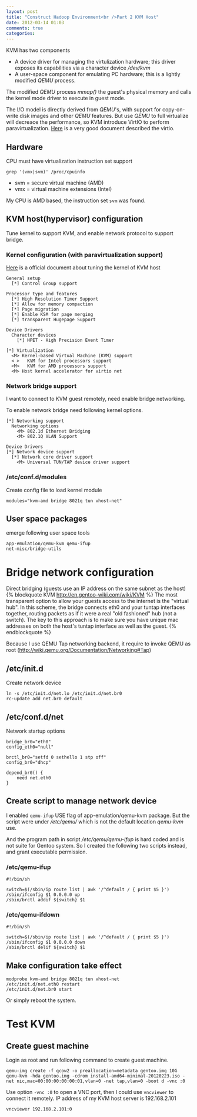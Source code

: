 ```yaml
---
layout: post
title: "Construct Hadoop Environment<br />Part 2 KVM Host"
date: 2012-03-14 01:03
comments: true
categories: 
---
```

KVM has two components

* A device driver for managing the virtulization hardware; this driver exposes its capabilities via a character device _/dev/kvm_
* A user-space component for emulating PC hardware; this is a lightly modified _QEMU_ process.

The modified _QEMU_ process _mmap()_ the guest's physical memory and calls the kernel mode driver to execute in guest mode.

The I/O model is directly derived from _QEMU_'s, with support for copy-on-write disk images and other _QEMU_ features.
But use _QEMU_ to full virtualize will decreace the performance, so KVM introduce VirtIO to perform paravirtualization. 
[Here](http://www.ibm.com/developerworks/linux/library/l-virtio/) is a very good document described the virtio.

## Hardware 
CPU must have virtualization instruction set support
```
grep '(vmx|svm)' /proc/cpuinfo
```
* svm = secure virtual machine (AMD)
* vmx = virtual machine extensions (Intel) 

My CPU is AMD based, the instruction set `svm` was found.

## KVM host(hypervisor) configuration
Tune kernel to support KVM, and enable network protocol to support bridge.

### Kernel configuration (with paravirtualization support)
[Here](http://www.linux-kvm.org/page/Tuning_Kernel#Kernel_for_host) is a official document about tuning the kernel of KVM host
```
General setup
  [*] Control Group support

Processor type and features
  [*] High Resolution Timer Support
  [*] Allow for memory compaction
  [*] Page migration
  [*] Enable KSM for page merging
  [*] transparent Hugepage Support

Device Drivers
  Character devices
    [*] HPET - High Precision Event Timer

[*] Virtualization
  <M> Kernel-based Virtual Machine (KVM) support
  < >   KVM for Intel processors support
  <M>   KVM for AMD processors support
  <M> Host kernel accelerator for virtio net
```
### Network bridge support
I want to connect to KVM guest remotely, need enable bridge networking.

To enable network bridge need following kernel options.
```
[*] Networking support
  Networking options
    <M> 802.1d Ethernet Bridging
    <M> 802.1Q VLAN Support

Device Drivers
[*] Network device support
  [*] Network core driver support
    <M> Universal TUN/TAP device driver support
```

### /etc/conf.d/modules
Create config file to load kernel module
```
modules="kvm-amd bridge 8021q tun vhost-net"
```

## User space packages
emerge following user space tools
```
app-emulation/qemu-kvm qemu-ifup
net-misc/bridge-utils
```

# Bridge network configuration
Direct bridging (guests use an IP address on the same subnet as the host)
{% blockquote KVM http://en.gentoo-wiki.com/wiki/KVM %}
The most transparent option to allow your guests access to the internet is the "virtual hub". In this scheme, the bridge connects eth0 and your tuntap interfaces together, routing packets as if it were a real "old fashioned" hub (not a switch). The key to this approach is to make sure you have unique mac addresses on both the host's tuntap interface as well as the guest. 
{% endblockquote %}

Because I use QEMU Tap networking backend, it require to invoke QEMU as root (http://wiki.qemu.org/Documentation/Networking#Tap)

## /etc/init.d
Create network device
```
ln -s /etc/init.d/net.lo /etc/init.d/net.br0
rc-update add net.br0 default
```

## /etc/conf.d/net
Network startup options
```
bridge_br0="eth0"
config_eth0="null"

brctl_br0="setfd 0 sethello 1 stp off"
config_br0="dhcp"

depend_br0() {
    need net.eth0
}
```

## Create script to manage network device
I enabled `qemu-ifup` USE flag of app-emulation/qemu-kvm package. 
But the script were under _/etc/qemu/_ which is not the default location _qemu-kvm_ use. 

And the program path in script _/etc/qemu/qemu-ifup_ is hard coded and is not suite for Gentoo system. 
So I created the following two scripts instead, and grant executable permission.

### /etc/qemu-ifup
```
#!/bin/sh

switch=$(/sbin/ip route list | awk '/^default / { print $5 }')
/sbin/ifconfig $1 0.0.0.0 up
/sbin/brctl addif ${switch} $1
```

### /etc/qemu-ifdown
```
#!/bin/sh

switch=$(/sbin/ip route list | awk '/^default / { print $5 }')
/sbin/ifconfig $1 0.0.0.0 down
/sbin/brctl delif ${switch} $1
```

## Make configuration take effect
```
modprobe kvm-amd bridge 8021q tun vhost-net
/etc/init.d/net.eth0 restart
/etc/init.d/net.br0 start
```
Or simply reboot the system.

# Test KVM
## Create guest machine
Login as root and run following command to create guest machine.
```
qemu-img create -f qcow2 -o preallocation=metadata gentoo.img 10G
qemu-kvm -hda gentoo.img -cdrom install-amd64-minimal-20120223.iso -net nic,mac=00:00:00:00:00:01,vlan=0 -net tap,vlan=0 -boot d -vnc :0
```
Use option `-vnc :0` to open a VNC port, then I could use `vncviewer` to connect it remotely. IP address of my KVM host server is 192.168.2.101
```
vncviewer 192.168.2.101:0
```
